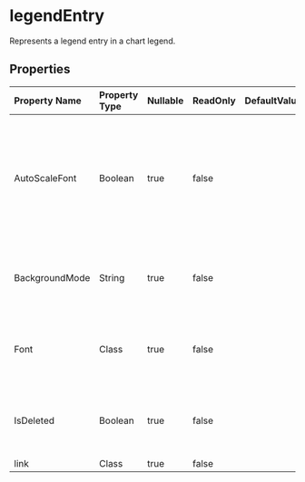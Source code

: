 # **legendEntry**

Represents a legend entry in a chart legend. 

## **Properties**

| Property Name | Property Type | Nullable |  ReadOnly | DefaultValue | Description | 
| :- | :- | :- |:- |  :- | :- |
|AutoScaleFont|Boolean|true|false |  |True if the text in the object changes font size when the object size changes.                         The default value is True.|
|BackgroundMode|String|true|false |  |Gets and sets the display mode of the background|
|Font|Class|true|false |  |Gets a  object of the specified ChartFrame object.|
|IsDeleted|Boolean|true|false |  |Gets and sets whether the legend entry is deleted.|
|link|Class|true|false |  ||

